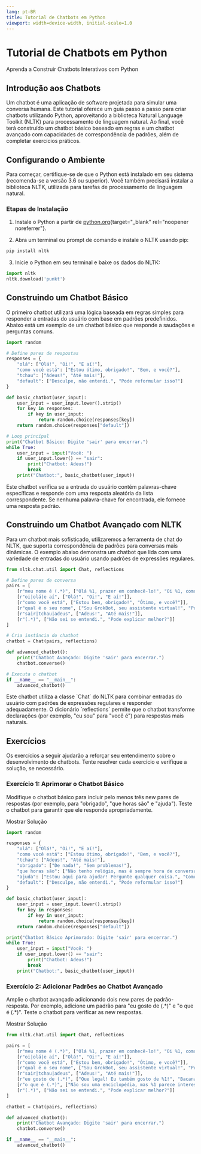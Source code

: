 ```yaml
---
lang: pt-BR
title: Tutorial de Chatbots em Python
viewport: width=device-width, initial-scale=1.0
---
```


# Tutorial de Chatbots em Python

Aprenda a Construir Chatbots Interativos com Python

## Introdução aos Chatbots

Um chatbot é uma aplicação de software projetada para simular uma
conversa humana. Este tutorial oferece um guia passo a passo para criar
chatbots utilizando Python, aproveitando a biblioteca Natural Language
Toolkit (NLTK) para processamento de linguagem natural. Ao final, você
terá construído um chatbot básico baseado em regras e um chatbot
avançado com capacidades de correspondência de padrões, além de
completar exercícios práticos.

## Configurando o Ambiente

Para começar, certifique-se de que o Python está instalado em seu
sistema (recomenda-se a versão 3.6 ou superior). Você também precisará
instalar a biblioteca NLTK, utilizada para tarefas de processamento de
linguagem natural.

### Etapas de Instalação

1.  Instale o Python a partir de
    [python.org](https://www.python.org/downloads/){target="_blank"
    rel="noopener noreferrer"}.

2.  Abra um terminal ou prompt de comando e instale o NLTK usando pip:
```bash
pip install nltk
```
3.  Inicie o Python em seu terminal e baixe os dados do NLTK:

```Python
import nltk
nltk.download('punkt')
```

## Construindo um Chatbot Básico

O primeiro chatbot utilizará uma lógica baseada em regras simples para
responder a entradas do usuário com base em padrões predefinidos. Abaixo
está um exemplo de um chatbot básico que responde a saudações e
perguntas comuns.

```Python
import random

# Define pares de respostas
responses = {
    "olá": ["Olá!", "Oi!", "E aí!"],
    "como você está": ["Estou ótimo, obrigado!", "Bem, e você?"],
    "tchau": ["Adeus!", "Até mais!"],
    "default": ["Desculpe, não entendi.", "Pode reformular isso?"]
}

def basic_chatbot(user_input):
    user_input = user_input.lower().strip()
    for key in responses:
        if key in user_input:
            return random.choice(responses[key])
    return random.choice(responses["default"])

# Loop principal
print("Chatbot Básico: Digite 'sair' para encerrar.")
while True:
    user_input = input("Você: ")
    if user_input.lower() == "sair":
        print("Chatbot: Adeus!")
        break
    print("Chatbot:", basic_chatbot(user_input))
```             

Este chatbot verifica se a entrada do usuário contém palavras-chave
específicas e responde com uma resposta aleatória da lista
correspondente. Se nenhuma palavra-chave for encontrada, ele fornece uma
resposta padrão.

## Construindo um Chatbot Avançado com NLTK

Para um chatbot mais sofisticado, utilizaremos a ferramenta de chat do
NLTK, que suporta correspondência de padrões para conversas mais
dinâmicas. O exemplo abaixo demonstra um chatbot que lida com uma
variedade de entradas do usuário usando padrões de expressões regulares.

```Python
from nltk.chat.util import Chat, reflections

# Define pares de conversa
pairs = [
    [r"meu nome é (.*)", ["Olá %1, prazer em conhecê-lo!", "Oi %1, como posso ajudá-lo?"]],
    [r"oi|olá|e aí", ["Olá!", "Oi!", "E aí!"]],
    [r"como você está", ["Estou bem, obrigado!", "Ótimo, e você?"]],
    [r"qual é o seu nome", ["Sou GrokBot, seu assistente virtual!", "Pode me chamar de GrokBot!"]],
    [r"sair|tchau|adeus", ["Adeus!", "Até mais!"]],
    [r"(.*)", ["Não sei se entendi.", "Pode explicar melhor?"]]
]

# Cria instância do chatbot
chatbot = Chat(pairs, reflections)

def advanced_chatbot():
    print("Chatbot Avançado: Digite 'sair' para encerrar.")
    chatbot.converse()

# Executa o chatbot
if __name__ == "__main__":
    advanced_chatbot()
```              

Este chatbot utiliza a classe \`Chat\` do NLTK para combinar entradas do
usuário com padrões de expressões regulares e responder adequadamente. O
dicionário \`reflections\` permite que o chatbot transforme declarações
(por exemplo, \"eu sou\" para \"você é\") para respostas mais naturais.

## Exercícios

Os exercícios a seguir ajudarão a reforçar seu entendimento sobre o
desenvolvimento de chatbots. Tente resolver cada exercício e verifique a
solução, se necessário.


### Exercício 1: Aprimorar o Chatbot Básico

Modifique o chatbot básico para incluir pelo menos três new pares de
respostas (por exemplo, para \"obrigado\", \"que horas são\" e
\"ajuda\"). Teste o chatbot para garantir que ele responde
apropriadamente.

Mostrar Solução

```Python
import random

responses = {
    "olá": ["Olá!", "Oi!", "E aí!"],
    "como você está": ["Estou ótimo, obrigado!", "Bem, e você?"],
    "tchau": ["Adeus!", "Até mais!"],
    "obrigado": ["De nada!", "Sem problemas!"],
    "que horas são": ["Não tenho relógio, mas é sempre hora de conversar!", "Hora de papear!"],
    "ajuda": ["Estou aqui para ajudar! Pergunte qualquer coisa.", "Como posso te ajudar?"],
    "default": ["Desculpe, não entendi.", "Pode reformular isso?"]
}

def basic_chatbot(user_input):
    user_input = user_input.lower().strip()
    for key in responses:
        if key in user_input:
            return random.choice(responses[key])
    return random.choice(responses["default"])

print("Chatbot Básico Aprimorado: Digite 'sair' para encerrar.")
while True:
    user_input = input("Você: ")
    if user_input.lower() == "sair":
        print("Chatbot: Adeus!")
        break
    print("Chatbot:", basic_chatbot(user_input))
```                        

### Exercício 2: Adicionar Padrões ao Chatbot Avançado

Amplie o chatbot avançado adicionando dois new pares de padrão-resposta.
Por exemplo, adicione um padrão para \"eu gosto de (.\*)\" e \"o que é
(.\*)\". Teste o chatbot para verificar as new respostas.

Mostrar Solução

```Python
from nltk.chat.util import Chat, reflections

pairs = [
    [r"meu nome é (.*)", ["Olá %1, prazer em conhecê-lo!", "Oi %1, como posso ajudá-lo?"]],
    [r"oi|olá|e aí", ["Olá!", "Oi!", "E aí!"]],
    [r"como você está", ["Estou bem, obrigado!", "Ótimo, e você?"]],
    [r"qual é o seu nome", ["Sou GrokBot, seu assistente virtual!", "Pode me chamar de GrokBot!"]],
    [r"sair|tchau|adeus", ["Adeus!", "Até mais!"]],
    [r"eu gosto de (.*)", ["Que legal! Eu também gosto de %1!", "Bacana, conte mais sobre %1!"]],
    [r"o que é (.*)", ["Não sou uma enciclopédia, mas %1 parece interessante!", "Pode contar mais sobre %1?"]],
    [r"(.*)", ["Não sei se entendi.", "Pode explicar melhor?"]]
]

chatbot = Chat(pairs, reflections)

def advanced_chatbot():
    print("Chatbot Avançado: Digite 'sair' para encerrar.")
    chatbot.converse()

if __name__ == "__main__":
    advanced_chatbot()
```                        
